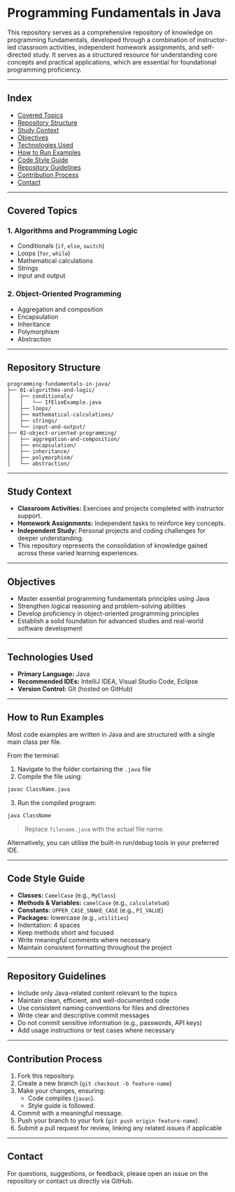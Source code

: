 # Programming Fundamentals in Java

This repository serves as a comprehensive repository of knowledge on programming fundamentals, developed through a combination of instructor-led classroom activities, independent homework assignments, and self-directed study. It serves as a structured resource for understanding core concepts and practical applications, which are essential for foundational programming proficiency.

---

## Index

- [Covered Topics](#covered-topics)  
- [Repository Structure](#repository-structure)  
- [Study Context](#study-context)  
- [Objectives](#objectives)  
- [Technologies Used](#technologies-used)  
- [How to Run Examples](#how-to-run-examples)  
- [Code Style Guide](#code-style-guide)  
- [Repository Guidelines](#repository-guidelines)  
- [Contribution Process](#contribution-process)  
- [Contact](#contact) 

---

## Covered Topics

### 1. Algorithms and Programming Logic

- Conditionals (`if`, `else`, `switch`) 
- Loops (`for`, `while`)  
- Mathematical calculations  
- Strings  
- Input and output  

### 2. Object-Oriented Programming

- Aggregation and composition  
- Encapsulation  
- Inheritance  
- Polymorphism  
- Abstraction  

---

## Repository Structure

```
programming-fundamentals-in-java/
├── 01-algorithms-and-logic/
│   ├── conditionals/
│   │   └── IfElseExample.java
│   ├── loops/
│   ├── mathematical-calculations/
│   ├── strings/
│   └── input-and-output/
├── 02-object-oriented-programming/
│   ├── aggregation-and-composition/
│   ├── encapsulation/
│   ├── inheritance/
│   ├── polymorphism/
│   └── abstraction/
```

---

## Study Context

- **Classroom Activities:** Exercises and projects completed with instructor support.  
- **Homework Assignments:** Independent tasks to reinforce key concepts. 
- **Independent Study:** Personal projects and coding challenges for deeper understanding.
- This repository represents the consolidation of knowledge gained across these varied learning experiences.

---

## Objectives

- Master essential programming fundamentals principles using Java
- Strengthen logical reasoning and problem-solving abilities 
- Develop proficiency in object-oriented programming principles  
- Establish a solid foundation for advanced studies and real-world software development

---

## Technologies Used

- **Primary Language:** Java  
- **Recommended IDEs:** IntelliJ IDEA, Visual Studio Code, Eclipse  
- **Version Control:** Git (hosted on GitHub)

---

## How to Run Examples

Most code examples are written in Java and are structured with a single main class per file.

From the terminal:  

1. Navigate to the folder containing the `.java` file  
2. Compile the file using:

```bash
javac ClassName.java
```

3. Run the compiled program:  

```bash
java ClassName
```
> Replace `filename.java` with the actual file name.

Alternatively, you can utilise the built-in run/debug tools in your preferred IDE.

---

## Code Style Guide

- **Classes:** `CamelCase` (e.g., `MyClass`)  
- **Methods & Variables:** `camelCase` (e.g., `calculateSum`)  
- **Constants:** `UPPER_CASE_SNAKE_CASE` (e.g., `PI_VALUE`)  
- **Packages:** lowercase (e.g., `utilities`)  
- Indentation: 4 spaces  
- Keep methods short and focused  
- Write meaningful comments where necessary  
- Maintain consistent formatting throughout the project

---

## Repository Guidelines

- Include only Java-related content relevant to the topics
- Maintain clean, efficient, and well-documented code
- Use consistent naming conventions for files and directories
- Write clear and descriptive commit messages
- Do not commit sensitive information (e.g., passwords, API keys)
- Add usage instructions or test cases where necessary

---

## Contribution Process

1. Fork this repository.  
2. Create a new branch (`git checkout -b feature-name`)
3. Make your changes, ensuring:  
   - Code compiles (`javac`).  
   - Style guide is followed.  
4. Commit with a meaningful message. 
5. Push your branch to your fork (`git push origin feature-name`).  
6. Submit a pull request for review, linking any related issues if applicable

---

## Contact

For questions, suggestions, or feedback, please open an issue on the repository or contact us directly via GitHub.
